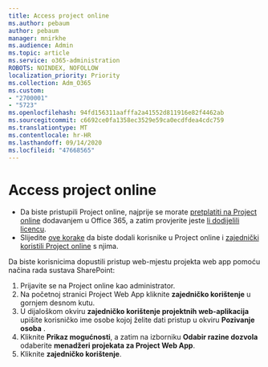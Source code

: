 ```yaml
---
title: Access project online
ms.author: pebaum
author: pebaum
manager: mnirkhe
ms.audience: Admin
ms.topic: article
ms.service: o365-administration
ROBOTS: NOINDEX, NOFOLLOW
localization_priority: Priority
ms.collection: Adm_O365
ms.custom:
- "2700001"
- "5723"
ms.openlocfilehash: 94fd156311aafffa2a41552d811916e82f4462ab
ms.sourcegitcommit: c6692ce0fa1358ec3529e59ca0ecdfdea4cdc759
ms.translationtype: MT
ms.contentlocale: hr-HR
ms.lasthandoff: 09/14/2020
ms.locfileid: "47668565"
---
```

# <a name="access-project-online"></a>Access project online

- Da biste pristupili Project online, najprije se morate [pretplatiti na Project online](https://docs.microsoft.com/ProjectOnline/get-started-with-project-online) dodavanjem u Office 365, a zatim provjerite jeste [li dodijelili licencu](https://docs.microsoft.com/ProjectOnline/step-1-sign-up-for-project-online#next-make-sure-you-can-get-in).
- Slijedite [ove korake](https://docs.microsoft.com/ProjectOnline/step-2-add-people-to-project-online) da biste dodali korisnike u Project online i [zajednički koristili Project online](https://docs.microsoft.com/ProjectOnline/step-2-add-people-to-project-online#4-finally-share-project-online-with-the-people-you-added) s njima.

Da biste korisnicima dopustili pristup web-mjestu projekta web app pomoću načina rada sustava SharePoint:

1. Prijavite se na Project online kao administrator.
2. Na početnoj stranici Project Web App kliknite **zajedničko korištenje** u gornjem desnom kutu.
3. U dijaloškom okviru **zajedničko korištenje projektnih web-aplikacija** upišite korisničko ime osobe kojoj želite dati pristup u okviru **Pozivanje osoba** .
4. Kliknite **Prikaz mogućnosti**, a zatim na izborniku **Odabir razine dozvola** odaberite **menadžeri projekata za Project Web App**.
5. Kliknite **zajedničko korištenje**.
